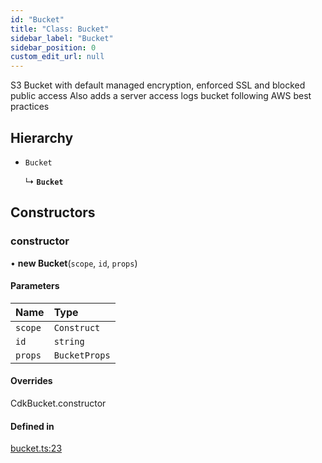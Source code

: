 ```yaml
---
id: "Bucket"
title: "Class: Bucket"
sidebar_label: "Bucket"
sidebar_position: 0
custom_edit_url: null
---
```


S3 Bucket with default managed encryption, enforced SSL and blocked public
access
Also adds a server access logs bucket following AWS best practices

## Hierarchy

- `Bucket`

  ↳ **`Bucket`**

## Constructors

### constructor

• **new Bucket**(`scope`, `id`, `props`)

#### Parameters

| Name | Type |
| :------ | :------ |
| `scope` | `Construct` |
| `id` | `string` |
| `props` | `BucketProps` |

#### Overrides

CdkBucket.constructor

#### Defined in

[bucket.ts:23](https://github.com/awslabs/green-boost/blob/1e9314a/packages/gboost-infra/src/bucket.ts#L23)
